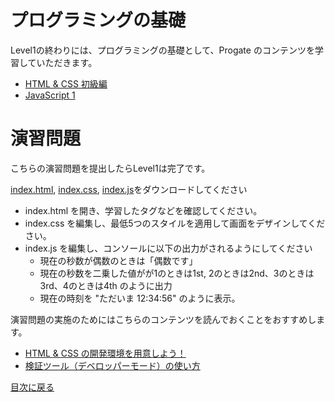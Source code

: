 # プログラミングの基礎

Level1の終わりには、プログラミングの基礎として、Progate のコンテンツを学習していただきます。

- [HTML & CSS 初級編](https://prog-8.com/lessons/html/study/1)
- [JavaScript 1](https://prog-8.com/lessons/es6/study/1)



# 演習問題

こちらの演習問題を提出したらLevel1は完了です。

[index.html](./work/index.html), [index.css](./work/index.css), [index.js](./work/index.js)をダウンロードしてください
 
- index.html を開き、学習したタグなどを確認してください。
- index.css を編集し、最低5つのスタイルを適用して画面をデザインしてください。
- index.js を編集し、コンソールに以下の出力がされるようにしてください
    - 現在の秒数が偶数のときは「偶数です」
    - 現在の秒数を二乗した値がが1のときは1st, 2のときは2nd、3のときは3rd、4のときは4th のように出力
    - 現在の時刻を "ただいま 12:34:56" のように表示。




演習問題の実施のためにはこちらのコンテンツを読んでおくことをおすすめします。

- [HTML & CSS の開発環境を用意しよう！](https://prog-8.com/docs/html-env)
- [検証ツール（デベロッパーモード）の使い方](https://prog-8.com/docs/html-dev)


[目次に戻る](../)

